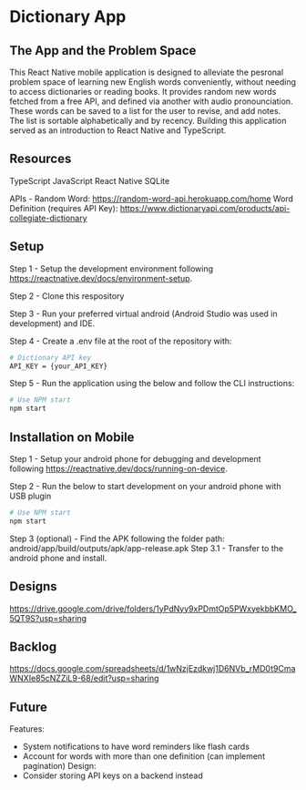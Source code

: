 # Dictionary App
## The App and the Problem Space
This React Native mobile application is designed to alleviate the pesronal problem space of learning new English words conveniently, without needing to access dictionaries or reading books. It provides random new words fetched from a free API, and defined via another with audio pronounciation. These words can be saved to a list for the user to revise, and add notes. The list is sortable alphabetically and by recency. Building this application served as an introduction to React Native and TypeScript.

## Resources
TypeScript
JavaScript
React Native
SQLite

APIs -
Random Word: https://random-word-api.herokuapp.com/home
Word Definition (requires API Key): https://www.dictionaryapi.com/products/api-collegiate-dictionary

## Setup
Step 1 - 
Setup the development environment following https://reactnative.dev/docs/environment-setup.

Step 2 - 
Clone this respository

Step 3 - 
Run your preferred virtual android (Android Studio was used in development) and IDE.

Step 4 -
Create a .env file at the root of the repository with:
```bash
# Dictionary API key
API_KEY = {your_API_KEY}
```

Step 5 -
Run the application using the below and follow the CLI instructions:
```bash
# Use NPM start
npm start
```

## Installation on Mobile
Step 1 - 
Setup your android phone for debugging and development following https://reactnative.dev/docs/running-on-device.

Step 2 - 
Run the below to start development on your android phone with USB plugin
```bash
# Use NPM start
npm start
```

Step 3 (optional) - 
Find the APK following the folder path:
android/app/build/outputs/apk/app-release.apk
Step 3.1 - 
Transfer to the android phone and install.

## Designs
https://drive.google.com/drive/folders/1yPdNyy9xPDmtOp5PWxyekbbKMO_5QT9S?usp=sharing

## Backlog
https://docs.google.com/spreadsheets/d/1wNzjEzdkwj1D6NVb_rMD0t9CmaWNXIe85cNZZiL9-68/edit?usp=sharing

## Future
Features: 
- System notifications to have word reminders like flash cards
- Account for words with more than one definition (can implement pagination)
Design: 
- Consider storing API keys on a backend instead


